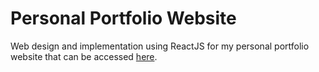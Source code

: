 # Personal Portfolio Website

Web design and implementation using ReactJS for my personal portfolio website that can be accessed [here](https://cat-gm.com).
